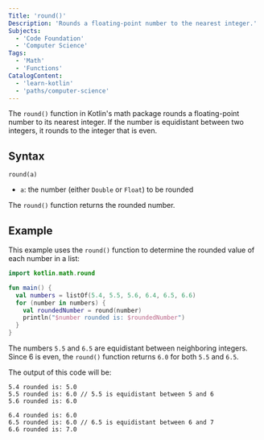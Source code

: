 ```yaml
---
Title: 'round()'
Description: 'Rounds a floating-point number to the nearest integer.'
Subjects:
  - 'Code Foundation'
  - 'Computer Science'
Tags:
  - 'Math'
  - 'Functions'
CatalogContent:
  - 'learn-kotlin'
  - 'paths/computer-science'
---
```


The `round()` function in Kotlin's math package rounds a floating-point number to its nearest integer. If the number is equidistant between two integers, it rounds to the integer that is even.

## Syntax

```pseudo
round(a)
```

- `a`: the number (either `Double` or `Float`) to be rounded

The `round()` function returns the rounded number.

## Example

This example uses the `round()` function to determine the rounded value of each number in a list:

```kotlin
import kotlin.math.round

fun main() {
  val numbers = listOf(5.4, 5.5, 5.6, 6.4, 6.5, 6.6)
  for (number in numbers) {
    val roundedNumber = round(number)
    println("$number rounded is: $roundedNumber")
  }
}
```

The numbers `5.5` and `6.5` are equidistant between neighboring integers. Since 6 is even, the `round()` function returns `6.0` for both `5.5` and `6.5`.

The output of this code will be:

```
5.4 rounded is: 5.0
5.5 rounded is: 6.0 // 5.5 is equidistant between 5 and 6
5.6 rounded is: 6.0

6.4 rounded is: 6.0
6.5 rounded is: 6.0 // 6.5 is equidistant between 6 and 7
6.6 rounded is: 7.0
```
